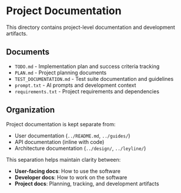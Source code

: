# Project Documentation

This directory contains project-level documentation and development artifacts.

## Documents

- `TODO.md` - Implementation plan and success criteria tracking
- `PLAN.md` - Project planning documents  
- `TEST_DOCUMENTATION.md` - Test suite documentation and guidelines
- `prompt.txt` - AI prompts and development context
- `requirements.txt` - Project requirements and dependencies

## Organization

Project documentation is kept separate from:
- User documentation (`../README.md`, `../guides/`)
- API documentation (inline with code)
- Architecture documentation (`../design/`, `../leyline/`)

This separation helps maintain clarity between:
- **User-facing docs**: How to use the software
- **Developer docs**: How to work on the software  
- **Project docs**: Planning, tracking, and development artifacts
